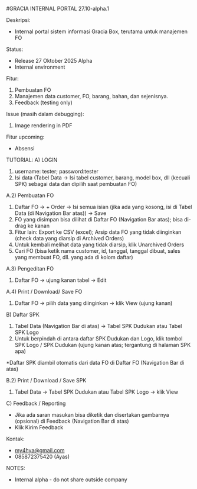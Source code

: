 #GRACIA INTERNAL PORTAL 27.10-alpha.1

Deskripsi:

- Internal portal sistem informasi Gracia Box, terutama untuk manajemen FO

Status:

- Release 27 Oktober 2025 Alpha
- Internal environment

Fitur:

1. Pembuatan FO
2. Manajemen data customer, FO, barang, bahan, dan sejenisnya.
3. Feedback (testing only)

Issue (masih dalam debugging):

1. Image rendering in PDF

Fitur upcoming:

- Absensi

TUTORIAL:
A) LOGIN

1. username: tester; password:tester
2. Isi data (Tabel Data -> Isi tabel customer, barang, model box, dll (kecuali SPK) sebagai data dan dipilih saat pembuatan FO)

A.2) Pembuatan FO

1. Daftar FO -> + Order -> Isi semua isian (jika ada yang kosong, isi di Tabel Data (di Navigation Bar atas)) -> Save
2. FO yang disimpan bisa dilihat di Daftar FO (Navigation Bar atas); bisa di-drag ke kanan
3. Fitur lain: Export ke CSV (excel); Arsip data FO yang tidak diinginkan (check data yang diarsip di Archived Orders)
4. Untuk kembali melihat data yang tidak diarsip, klik Unarchived Orders
5. Cari FO (bisa ketik nama customer, id, tanggal, tanggal dibuat, sales yang membuat FO, dll. yang ada di kolom daftar)

A.3) Pengeditan FO

1. Daftar FO -> ujung kanan tabel -> Edit

A.4) Print / Download/ Save FO

1. Daftar FO -> pilih data yang diinginkan -> klik View (ujung kanan)

B) Daftar SPK

1. Tabel Data (Navigation Bar di atas) -> Tabel SPK Dudukan atau Tabel SPK Logo
2. Untuk berpindah di antara daftar SPK Dudukan dan Logo, klik tombol SPK Logo / SPK Dudukan (ujung kanan atas; tergantung di halaman SPK apa)

\*Daftar SPK diambil otomatis dari data FO di Daftar FO (Navigation Bar di atas)

B.2) Print / Download / Save SPK

1. Tabel Data -> Tabel SPK Dudukan atau Tabel SPK Logo -> klik View

C) Feedback / Reporting

- Jika ada saran masukan bisa diketik dan disertakan gambarnya (opsional) di Feedback (Navigation Bar di atas)
- Klik Kirim Feedback

Kontak:

- my4hya@gmail.com
- 085872375420 (Ayas)

NOTES:

- Internal alpha - do not share outside company
